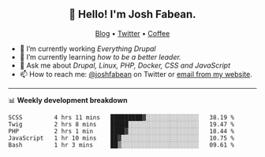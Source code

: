 <h2 align="center">👋 Hello! I'm Josh Fabean.</h2>
<p align="center">
  <a href="https://joshfabean.com">Blog</a> •
  <a href="https://twitter.com/fabean">Twitter</a> •
  <a href="https://www.buymeacoffee.com/LSxne6Yr4">Coffee</a>
</p>

- 🔭 I’m currently working *Everything Drupal*
- 🌱 I’m currently learning *how to be a better leader.*
- 💬 Ask me about *Drupal, Linux, PHP, Docker, CSS and JavaScript*
- 📫 How to reach me: [@joshfabean](https://twitter.com/joshfabean) on Twitter or [email from my website](https://joshfabean.com).

-------

📊 **Weekly development breakdown**
<!--START_SECTION:waka-->
```text
SCSS         4 hrs 11 mins   █████████▓░░░░░░░░░░░░░░░   38.19 % 
Twig         2 hrs 8 mins    █████░░░░░░░░░░░░░░░░░░░░   19.47 % 
PHP          2 hrs 1 min     ████▓░░░░░░░░░░░░░░░░░░░░   18.44 % 
JavaScript   1 hr 10 mins    ██▓░░░░░░░░░░░░░░░░░░░░░░   10.75 % 
Bash         1 hr 3 mins     ██▒░░░░░░░░░░░░░░░░░░░░░░   09.61 % 
```
<!--END_SECTION:waka-->

<!--
**fabean/fabean** is a ✨ _special_ ✨ repository because its `README.md` (this file) appears on your GitHub profile.

Here are some ideas to get you started:

- 🔭 I’m currently working on ...
- 🌱 I’m currently learning ...
- 👯 I’m looking to collaborate on ...
- 🤔 I’m looking for help with ...
- 💬 Ask me about ...
- 📫 How to reach me: ...
- 😄 Pronouns: ...
- ⚡ Fun fact: ...
-->
